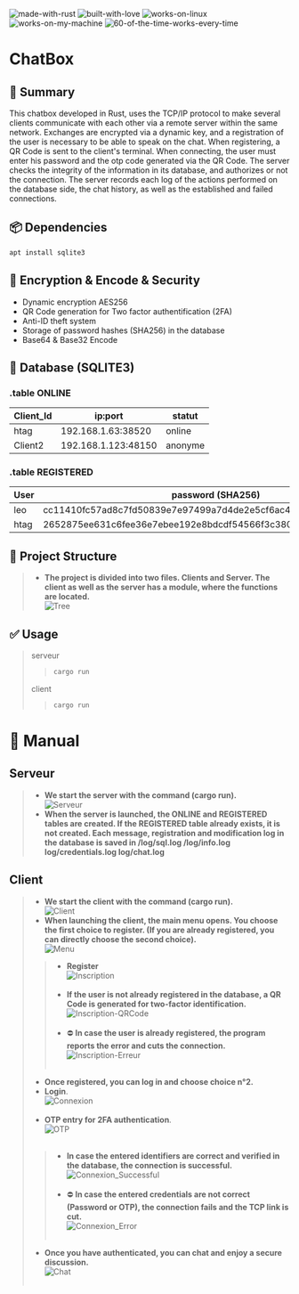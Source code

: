 ![made-with-rust](img/made-with-rust.svg?style=centerme)
![built-with-love](img/built-with-love.svg?style=centerme)
![works-on-linux](img/works-on-linux.svg?style=centerme)
![works-on-my-machine](img/works-on-my-machine.svg?style=centerme)
![60-of-the-time-works-every-time](img/60-of-the-time-works-every-time.svg?style=centerme)

# ChatBox

## 🚩 Summary
This chatbox developed in Rust, uses the TCP/IP protocol to make several clients communicate with each other via a remote server within the same network. Exchanges are encrypted via a dynamic key, and a registration of the user is necessary to be able to speak on the chat. When registering, a QR Code is sent to the client's terminal. When connecting, the user must enter his password and the otp code generated via the QR Code. The server checks the integrity of the information in its database, and authorizes or not the connection. The server records each log of the actions performed on the database side, the chat history, as well as the established and failed connections.


## 📦 Dependencies
```bash
apt install sqlite3
```

## 🔐 Encryption & Encode & Security
- Dynamic encryption AES256
- QR Code generation for Two factor authentification (2FA)
- Anti-ID theft system
- Storage of password hashes (SHA256) in the database
- Base64 & Base32 Encode

## 🎨 Database (SQLITE3)
### .table ONLINE
| Client_Id |        ip:port        | statut  |
|-----------|-----------------------|---------|
|  htag     |  192.168.1.63:38520   | online  |
|  Client2  |  192.168.1.123:48150  | anonyme |

### .table REGISTERED
| User |                           password (SHA256)                              |      ip:port (last)     |    statut   |  online  |
|------|--------------------------------------------------------------------------|-------------------------|-------------|----------|
| leo  |     cc11410fc57ad8c7fd50839e7e97499a7d4de2e5cf6ac432ea848bbf6bcd1a67     |   192.168.1.63:38600    |     ko      |    ko    |
| htag |     2652875ee631c6fee36e7ebee192e8bdcdf54566f3c380e7bd3feb2adbc879e4     |   192.168.1.63:38520    |     ok      |    ok    |

## 🥡 Project Structure
> - **The project is divided into two files. Clients and Server. The client as well as the server has a module, where the functions are located.**<br>
![Tree](img/tree.png?style=centerme)

## ✅ Usage
> serveur
>>```bash
>>cargo run
>>```
> client
>>```bash
>>cargo run
>>```


# 📕 Manual

## Serveur
> - **We start the server with the command (cargo run).**<br>
![Serveur](img/serveur.png?style=centerme)
> - **When the server is launched, the ONLINE and REGISTERED tables are created. If the REGISTERED table already exists, it is not created. Each message, registration and modification log in the database is saved in /log/sql.log /log/info.log log/credentials.log log/chat.log**<br>

## Client
> - **We start the client with the command (cargo run).**<br>
![Client](img/client.png?style=centerme)
> - **When launching the client, the main menu opens. You choose the first choice to register. (If you are already registered, you can directly choose the second choice).**<br>
![Menu](img/menu.png?style=centerme)
>> - **Register**<br>
![Inscription](img/inscription.png?style=centerme)<br></br>
>> - **If the user is not already registered in the database, a QR Code is generated for two-factor identification.**<br>
![Inscription-QRCode](img/inscription_qrcode.png?style=centerme)<br></br>
>> - ⛔ **In case the user is already registered, the program reports the error and cuts the connection.**<br>
![Inscription-Erreur](img/inscription_erreur.png?style=centerme)<br></br>
> - **Once registered, you can log in and choose choice n°2.**
> - **Login**.<br>
![Connexion](img/connexion.png?style=centerme)<br></br>
> - **OTP entry for 2FA authentication**.<br>
![OTP](img/otp.png?style=centerme)<br></br>
>> - **In case the entered identifiers are correct and verified in the database, the connection is successful.**<br>
![Connexion_Successful](img/connexion_successful.png?style=centerme)<br></br>
>> - ⛔ **In case the entered credentials are not correct (Password or OTP), the connection fails and the TCP link is cut.**<br>
![Connexion_Error](img/connexion_error.png?style=centerme)<br></br>
> - **Once you have authenticated, you can chat and enjoy a secure discussion.**<br>
![Chat](img/chat.png?style=centerme)<br></br>